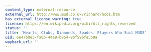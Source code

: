 ```yaml
---
content_type: external-resource
external_url: http://www.mud.co.uk/richard/hcds.htm
has_external_license_warning: true
license: https://en.wikipedia.org/wiki/All_rights_reserved
status: ''
title: 'Hearts, Clubs, Diamonds, Spades: Players Who Suit MUDS'
uid: 6e47b0e3-fa0b-44a9-b854-9bf596fe5b9a
wayback_url: ''
---
```

